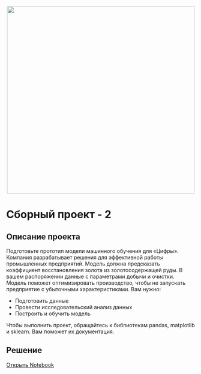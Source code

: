 <div id="header" align="center">
  <img src="https://storage.yandexcloud.net/postnews-static/upload/62331385c4589d00121e32da-4896x.jpeg" width="500"/>
</div>

# Сборный проект - 2
## Описание проекта

Подготовьте прототип модели машинного обучения для «Цифры». Компания разрабатывает решения для эффективной работы промышленных предприятий.
Модель должна предсказать коэффициент восстановления золота из золотосодержащей руды. В вашем распоряжении данные с параметрами добычи и очистки.
Модель поможет оптимизировать производство, чтобы не запускать предприятие с убыточными характеристиками.
Вам нужно:
- Подготовить данные
- Провести исследовательский анализ данных
- Построить и обучить модель

Чтобы выполнить проект, обращайтесь к библиотекам pandas, matplotlib и sklearn. Вам поможет их документация.

## Решение
[Открыть Notebook](./solution.ipynb)
